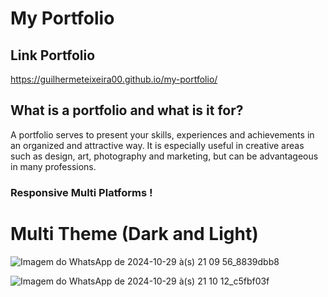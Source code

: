 # My Portfolio 

## Link Portfolio

<a href="https://guilhermeteixeira00.github.io/my-portfolio/" target="_blank">https://guilhermeteixeira00.github.io/my-portfolio/</a>

## What is a portfolio and what is it for?

A portfolio serves to present your skills, experiences and achievements in an organized and attractive way. It is especially useful in creative areas such as design, art, photography and marketing, but can be advantageous in many professions.

### Responsive Multi Platforms !

# Multi Theme (Dark and Light) 

![Imagem do WhatsApp de 2024-10-29 à(s) 21 09 56_8839dbb8](https://github.com/user-attachments/assets/67fffe32-48a9-4e78-917b-0fc02783a37e)

![Imagem do WhatsApp de 2024-10-29 à(s) 21 10 12_c5fbf03f](https://github.com/user-attachments/assets/48a1e101-a5d5-4398-a0d9-0d32fa76c9bb)
